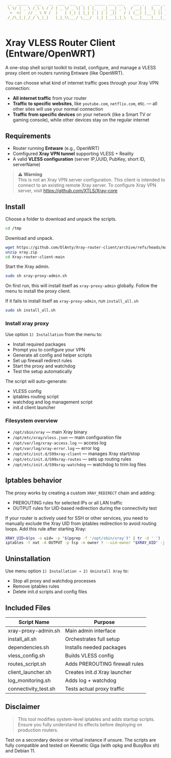 
```yaml
 __  _____   ___   __  ___  ___  _   _ _____ ___ ___    ___ _    ___ ___ _  _ _____ 
 \ \/ | _ \ /_\ \ / / | _ \/ _ \| | | |_   _| __| _ \  / __| |  |_ _| __| \| |_   _|
  >  <|   // _ \ V /  |   | (_) | |_| | | | | _||   / | (__| |__ | || _|| .` | | |  
 /_/\_|_|_/_/ \_|_|   |_|_\\___/ \___/  |_| |___|_|_\  \___|____|___|___|_|\_| |_|  
                                                                                    
```                                                                     
# Xray VLESS Router Client (Entware/OpenWRT)
A one-stop shell script toolkit to install, configure, and manage a VLESS proxy client on routers running Entware (like OpenWRT).

You can choose what kind of internet traffic goes through your Xray VPN connection:
- **All internet traffic** from your router
- **Traffic to specific websites**, like `youtube.com`, `netflix.com`, etc. — all other sites will use your normal connection
- **Traffic from specific devices** on your network (like a Smart TV or gaming console), while other devices stay on the regular internet

## Requirements
- Router running **Entware** (e.g., OpenWRT)
- Comfigured **Xray VPN tunnel** supporting VLESS + Reality
- A valid **VLESS configuration** (server IP,UUID, PubKey, short ID, serverName)

> ⚠️ **Warning**  
> This is not an Xray VPN server configuration. This client is intended to connect to an existing remote Xray server. To configure Xray VPN server, visit https://github.com/XTLS/Xray-core

## Install
Choose a folder to download and unpack the scripts.
```sh
cd /tmp
```
Download and unpack.
```sh
wget https://github.com/OlAnty/Xray-router-client/archive/refs/heads/main.zip -O xray.zip
unzip xray.zip
cd Xray-router-client-main
```
Start the Xray admin.
```sh
sudo sh xray-proxy-admin.sh
```
On first run, this will install itself as `xray-proxy-admin` globally.
Follow the menu to install the proxy client.

If it fails to install itself as `xray-proxy-admin`, run `install_all.sh`

```sh
sudo sh install_all.sh
```

### Install xray proxy
Use option `1) Installation` from the menu to:
- Install required packages
- Prompt you to configure your VPN
- Generate all config and helper scripts
- Set up firewall redirect rules
- Start the proxy and watchdog
- Test the setup automatically

The script will auto-generate:
  - VLESS config
  - iptables routing script
  - watchdog and log management script
  - init.d client launcher

### Filesystem overview
- `/opt/sbin/xray` — main Xray binary
- `/opt/etc/xray/vless.json` — main configuration file
- `/opt/var/log/xray-access.log` — access log
- `/opt/var/log/xray-error.log` — error log
- `/opt/etc/init.d/S99xray-client` — manages Xray start/stop
- `/opt/etc/init.d/S99xray-routes` — sets up routing rules
- `/opt/etc/init.d/S99xray-watchdog` — watchdog to trim log files

## Iptables behavior
The proxy works by creating a custom `XRAY_REDIRECT` chain and adding:

- PREROUTING rules for selected IPs or all LAN traffic
- OUTPUT rules for UID-based redirection during the connectivity test

If your router is actively used for SSH or other services, you need to manually exclude the Xray UID from iptables redirection to avoid routing loops.
Add this rule after starting Xray:

```sh
XRAY_UID=$(ps -o uid= -p "$(pgrep -f '/opt/sbin/xray')" | tr -d ' ')
iptables -t nat -A OUTPUT -p tcp -m owner ! --uid-owner "$XRAY_UID" -j XRAY_REDIRECT
```

## Uninstallation
Use menu option `1) Installation → 2) Uninstall Xray` to:

- Stop all proxy and watchdog processes
- Remove iptables rules
- Delete init.d scripts and config files

## Included Files
| Script Name             | Purpose                                |
|------------------------|----------------------------------------|
| xray-proxy-admin.sh     | Main admin interface                   |
| install_all.sh          | Orchestrates full setup                |
| dependencies.sh         | Installs needed packages               |
| vless_config.sh         | Builds VLESS config                    |
| routes_script.sh        | Adds PREROUTING firewall rules         |
| client_launcher.sh      | Creates init.d Xray launcher           |
| log_monitoring.sh       | Adds log + watchdog                    |
| connectivity_test.sh    | Tests actual proxy traffic             |

## Disclaimer

> This tool modifies system-level iptables and adds startup scripts.
> Ensure you fully understand its effects before deploying on production routers.

Test on a secondary device or virtual instance if unsure.
The scripts are fully compatible and tested on Keenetic Giga (with opkg and BusyBox sh) and Debian 11.
